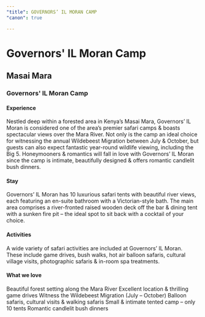```yaml
---
"title": GOVERNORS’ IL MORAN CAMP
"canon": true

---
```


# Governors' IL Moran Camp
## Masai Mara
### Governors' IL Moran Camp

#### Experience
Nestled deep within a forested area in Kenya’s Masai Mara, Governors’ IL Moran is considered one of the area’s premier safari camps &amp; boasts spectacular views over the Mara River.
Not only is the camp an ideal choice for witnessing the annual Wildebeest Migration between July &amp; October, but guests can also expect fantastic year-round wildlife viewing, including the Big 5.
Honeymooners &amp; romantics will fall in love with Governors’ IL Moran since the camp is intimate, beautifully designed &amp; offers romantic candlelit bush dinners.

#### Stay
Governors’ IL Moran has 10 luxurious safari tents with beautiful river views, each featuring an en-suite bathroom with a Victorian-style bath.
The main area comprises a river-fronted raised wooden deck off the bar &amp; dining tent with a sunken fire pit – the ideal spot to sit back with a cocktail of your choice.

#### Activities
A wide variety of safari activities are included at Governors’ IL Moran.  
These include game drives, bush walks, hot air balloon safaris, cultural village visits, photographic safaris &amp; in-room spa treatments.


#### What we love
Beautiful forest setting along the Mara River
Excellent location &amp; thrilling game drives
Witness the Wildebeest Migration (July – October)
Balloon safaris, cultural visits &amp; walking safaris
Small &amp; intimate tented camp – only 10 tents
Romantic candlelit bush dinners